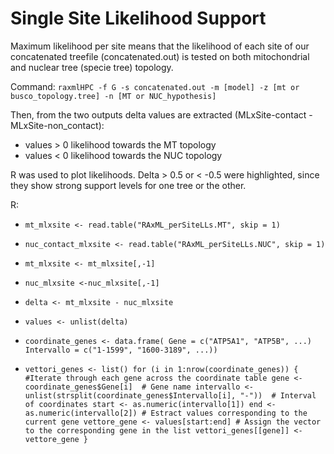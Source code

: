 # Single Site Likelihood Support 

Maximum likelihood per site means that the likelihood of each site of our concatenated treefile (concatenated.out) is tested on both mitochondrial and nuclear tree (specie tree) topology.

Command: `raxmlHPC -f G -s concatenated.out -m [model] -z [mt or busco_topology.tree] -n [MT or NUC_hypothesis]`

Then, from the two outputs delta values are extracted (MLxSite-contact - MLxSite-non_contact):
+ values > 0 likelihood towards the MT topology
+ values < 0 likelihood towards the NUC topology

R was used to plot likelihoods. Delta > 0.5 or < -0.5 were highlighted, since they show strong support levels for one tree or the other.

R:
       
+ `mt_mlxsite <- read.table("RAxML_perSiteLLs.MT", skip = 1)`
+ `nuc_contact_mlxsite <- read.table("RAxML_perSiteLLs.NUC", skip = 1)`
+ `mt_mlxsite <- mt_mlxsite[,-1]`
+ `nuc_mlxsite <-nuc_mlxsite[,-1]`
+ `delta <- mt_mlxsite - nuc_mlxsite`
+ `values <- unlist(delta)`

+ `coordinate_genes <- data.frame(
       Gene = c("ATP5A1", "ATP5B", ...)
       Intervallo = c("1-1599", "1600-3189", ...))`
+ `vettori_genes <- list()
    for (i in 1:nrow(coordinate_genes)) { #Iterate through each gene across the coordinate table
        gene <- coordinate_genes$Gene[i]  # Gene name
        intervallo <- unlist(strsplit(coordinate_genes$Intervallo[i], "-"))  # Interval of coordinates
        start <- as.numeric(intervallo[1])
        end <- as.numeric(intervallo[2])
        # Estract values corresponding to the current gene
        vettore_gene <- values[start:end]
        # Assign the vector to the corresponding gene in the list
        vettori_genes[[gene]] <- vettore_gene
    }`
  
